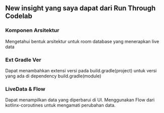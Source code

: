 ## New insight yang saya dapat dari Run Through Codelab

### Komponen Arsitektur
Mengetahui bentuk arsitektur untuk room database yang menerapkan live data

### Ext Gradle Ver
Dapat menambahkan extensi versi pada build.gradle(project) untuk versi yang ada di dependency build.gradle(module)

### LiveData & Flow
Dapat menampilkan data yang diperbarui di UI. Menggunakan Flow dari kotlinx-coroutines untuk mengamati perubahan data.
